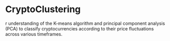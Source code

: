 # CryptoClustering
r understanding of the K-means algorithm and principal component analysis (PCA) to classify cryptocurrencies according to their price fluctuations across various timeframes.

